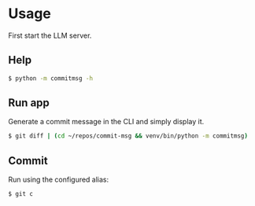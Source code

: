 # Usage

First start the LLM server.

## Help

```sh
$ python -m commitmsg -h
```

## Run app

Generate a commit message in the CLI and simply display it.

```sh
$ git diff | (cd ~/repos/commit-msg && venv/bin/python -m commitmsg)
```

## Commit

Run using the configured alias:

```sh
$ git c
```
